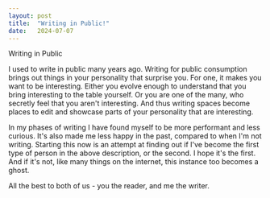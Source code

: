 ```yaml
---
layout: post
title:  "Writing in Public!"
date:   2024-07-07
---
```

Writing in Public

I used to write in public many years ago. Writing for public consumption brings out things in your personality that surprise you. For one, it makes you want to be interesting. Either you evolve enough to understand that you bring interesting to the table yourself. Or you are one of the many, who secretly feel that you aren't interesting. And thus writing spaces become places to edit and showcase parts of your personality that are interesting. 

In my phases of writing I have found myself to be more performant and less curious. It's also made me less happy in the past, compared to when I'm not writing. Starting this now is an attempt at finding out if I've become the first type of person in the above description, or the second. I hope it's the first. And if it's not, like many things on the internet, this instance too becomes a ghost. 

All the best to both of us - you the reader, and me the writer. 